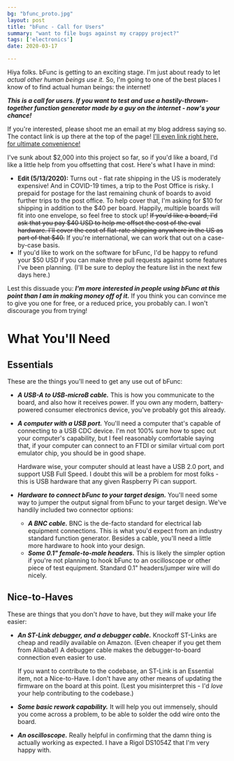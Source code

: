 ```yaml
---
bg: "bfunc_proto.jpg"
layout: post
title: "bFunc - Call for Users"
summary: "want to file bugs against my crappy project?"
tags: ['electronics']
date: 2020-03-17

---
```


Hiya folks. bFunc is getting to an exciting stage. I'm just about ready to let *actual other human beings use it.* So, I'm going to one of the best places I know of to find actual human beings: the internet! 

***This is a call for users. If you want to test and use a hastily-thrown-together function generator made by a guy on the internet - now's your chance!***

If you're interested, please shoot me an email at my blog address saying so. The contact link is up there at the top of the page! [I'll even link right here, for ultimate convenience!](mailto:cushychicken@gmail.com) 

I've sunk about $2,000 into this project so far, so if you'd like a board, I'd like a little help from you offsetting that cost. Here's what I have in mind:

* **Edit (5/13/2020):** Turns out - flat rate shipping in the US is moderately expensive! And in COVID-19 times, a trip to the Post Office is risky. I prepaid for postage for the last remaining chunk of boards to avoid further trips to the post office. To help cover that, I'm asking for $10 for shipping in addition to the $40 per board. Happily, multiple boards will fit into one envelope, so feel free to stock up! ~~If you'd like a board, I'd ask that you pay $40 USD to help me offset the cost of the eval hardware. I'll cover the cost of flat-rate shipping anywhere in the US as part of that $40.~~ If you're international, we can work that out on a case-by-case basis. 
* If you'd like to work on the software for bFunc, I'd be happy to refund your $50 USD if you can make three pull requests against some features I've been planning. (I'll be sure to deploy the feature list in the next few days here.)

Lest this dissuade you: ***I'm more interested in people using bFunc at this point than I am in making money off of it.*** If you think you can convince me to give you one for free, or a reduced price, you probably can. I won't discourage you from trying! 

# What You'll Need

## Essentials

These are the things you'll need to get any use out of bFunc:

* ***A USB-A to USB-microB cable.*** This is how you communicate to the board, and also how it receives power. If you own any modern, battery-powered consumer electronics device, you've probably got this already. 

* ***A computer with a USB port.*** You'll need a computer that's capable of connecting to a USB CDC device. I'm not 100% sure how to spec out your computer's capability, but I feel reasonably comfortable saying that, if your computer can connect to an FTDI or similar virtual com port emulator chip, you should be in good shape. 

  Hardware wise, your computer should at least have a USB 2.0 port, and support USB Full Speed. I doubt this will be a problem for most folks - this is USB hardware that any given Raspberry Pi can support. 

* ***Hardware to connect bFunc to your target design.*** You'll need some way to jumper the output signal from bFunc to your target design. We've handily included two connector options:

  * ***A BNC cable.*** BNC is the de-facto standard for electrical lab equipment connections. This is what you'd expect from an industry standard function generator. Besides a cable, you'll need a little more hardware to hook into your design.
  * ***Some 0.1" female-to-male headers.*** This is likely the simpler option if you're not planning to hook bFunc to an oscilloscope or other piece of test equipment. Standard 0.1" headers/jumper wire will do nicely.

## Nice-to-Haves

These are things that you don't *have* to have, but they *will* make your life easier:

* ***An ST-Link debugger, and a debugger cable.*** Knockoff ST-Links are cheap and readily available on Amazon. (Even cheaper if you get them from Alibaba!) A debugger cable makes the debugger-to-board connection even easier to use. 

  If you want to contribute to the codebase, an ST-Link is an Essential item, not a Nice-to-Have. I don't have any other means of updating the firmware on the board at this point. (Lest you misinterpret this - I'd *love* your help contributing to the codebase.)

* ***Some basic rework capability.*** It will help you out immensely, should you come across a problem, to be able to solder the odd wire onto the board. 

* ***An oscilloscope.*** Really helpful in confirming that the damn thing is actually working as expected. I have a Rigol DS1054Z that I'm very happy with. 